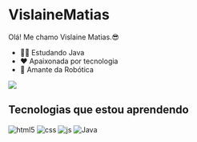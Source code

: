 # VislaineMatias
Olá! Me chamo Vislaine Matias.😎
- 👩‍💻 Estudando Java
- ❤ Apaixonada por tecnologia
- 🤖 Amante da Robótica


<picture>
  <source
    srcset="https://github-readme-stats.vercel.app/api?username=VislaineMatias&show_icons=true&theme=radical"
    media="(prefers-color-scheme: dark)"
  />
  <source
    srcset="https://github-readme-stats.vercel.app/api?username=VislaineMatias&show_icons=true"
    media="(prefers-color-scheme: light), (prefers-color-scheme: no-preference)"
  />
  <img src="https://github-readme-stats.vercel.app/api?username=VislaineMatias&show_icons=true" />
  
</picture>

## Tecnologias que estou aprendendo

<div style="display: inline_block">
  <img align="center" alt="html5" src="https://img.shields.io/badge/HTML-E34F26?style=for-the-badge&logo=html&logoColor=white" />
  <img align="center" alt="css" src="https://img.shields.io/badge/CSS-1572B6?style=for-the-badge&logo=css&logoColor=white" />
  <img align="center" alt="js" src="https://img.shields.io/badge/JavaScript-F7DF1E?style=for-the-badge&logo=javascript&logoColor=black" />
  <img align="center" alt="Java" src="https://img.shields.io/badge/Java-ED8B00?style=for-the-badge&logo=openjdk&logoColor=white"/>
  
</div><br/>


